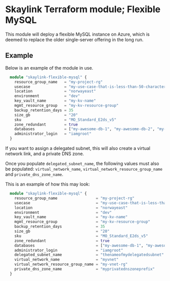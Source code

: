 # Skaylink Terraform module; Flexible MySQL

This module will deploy a flexible MySQL instance on Azure, which is deemed to replace the older single-server offering in the long run.

## Example

Below is an example of the module in use.

```terraform
  module "skaylink-flexible-mysql" {
    resource_group_name   = "my-project-rg"
    usecase               = "my-use-case-that-is-less-than-50-characters"
    location              = "norwayeast"
    environment           = "dev"
    key_vault_name        = "my-kv-name"
    mgmt_resource_group   = "my-kv-resource-group"
    backup_retention_days = 35
    size_gb               = "20"
    sku                   = "MO_Standard_E2ds_v5"
    zone_redundant        = true
    databases             = ["my-awesome-db-1", "my-awesome-db-2", "my-awesome-db-3"]
    administrator_login   = "iamgroot"
  }
```

If you want to assign a delegated subnet, this will also create a virtual network link, and a private DNS zone.

Once you populate `delegated_subnet_name`, the following values must also be populated: `virtual_network_name`, `virtual_network_resource_group_name` and `private_dns_zone_name`.

This is an example of how this may look:


```terraform
  module "skaylink-flexible-mysql" {
    resource_group_name                 = "my-project-rg"
    usecase                             = "my-use-case-that-is-less-than-50-characters"
    location                            = "norwayeast"
    environment                         = "dev"
    key_vault_name                      = "my-kv-name"
    mgmt_resource_group                 = "my-kv-resource-group"
    backup_retention_days               = 35
    size_gb                             = "20"
    sku                                 = "MO_Standard_E2ds_v5"
    zone_redundant                      = true
    databases                           = ["my-awesome-db-1", "my-awesome-db-2", "my-awesome-db-3"]
    administrator_login                 = "iamgroot"
    delegated_subnet_name               = "thenameofmydelegatedsubnet"
    virtual_network_name                = "myvnet"
    virtual_network_resource_group_name = "my-vnet-rg"
    private_dns_zone_name               = "myprivatednszoneprefix"
  }
```

